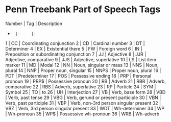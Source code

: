 # Penn Treebank Part of Speech Tags

Number | Tag  | Description
-      |-     |-
1 	   | CC	  | Coordinating conjunction
2 	   | CD	  | Cardinal number
3 	   | DT	  | Determiner
4 	   | EX	  | Existential there
5 	   | FW	  | Foreign word
6 	   | IN	  | Preposition or subordinating conjunction
7 	   | JJ	  | Adjective
8 	   | JJR  | Adjective, comparative
9 	   | JJS  | Adjective, superlative
10 	   | LS	  | List item marker
11 	   | MD	  | Modal
12 	   | NN	  | Noun, singular or mass
13 	   | NNS	| Noun, plural
14 	   | NNP	| Proper noun, singular
15 	   | NNPS	| Proper noun, plural
16 	   | PDT	| Predeterminer
17 	   | POS	| Possessive ending
18 	   | PRP	| Personal pronoun
19 	   | PRP$	| Possessive pronoun
20 	   | RB	  | Adverb
21 	   | RBR	| Adverb, comparative
22 	   | RBS	| Adverb, superlative
23 	   | RP	  | Particle
24 	   | SYM	| Symbol
25 	   | TO	  | to
26 	   | UH	  | Interjection
27 	   | VB	  | Verb, base form
28 	   | VBD	| Verb, past tense
29 	   | VBG	| Verb, gerund or present participle
30 	   | VBN	| Verb, past participle
31 	   | VBP	| Verb, non-3rd person singular present
32 	   | VBZ	| Verb, 3rd person singular present
33 	   | WDT	| Wh-determiner
34 	   | WP	  | Wh-pronoun
35 	   | WP$	| Possessive wh-pronoun
36 	   | WRB	| Wh-adverb
